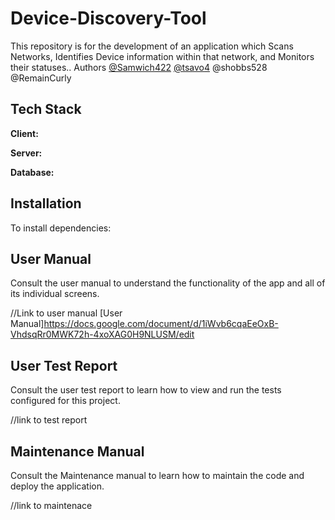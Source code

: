 # Device-Discovery-Tool
This repository is for the development of an application which Scans Networks, Identifies Device information within that network, and Monitors their statuses..
Authors
[@Samwich422](https://www.github.com/@Samwich422)
[@tsavo4](https://www.github.com/@tsavo4)
@shobbs528
@RemainCurly


## Tech Stack
**Client:**

**Server:** 

**Database:** 

## Installation
To install dependencies:


## User Manual
Consult the user manual to understand the functionality of the app and all of its individual screens.

//Link to user manual
[User Manual]https://docs.google.com/document/d/1iWvb6cqaEeOxB-VhdsqRr0MWK72h-4xoXAG0H9NLUSM/edit

## User Test Report
Consult the user test report to learn how to view and run the tests configured for this project.

//link to test report

## Maintenance Manual
Consult the Maintenance manual to learn how to maintain the code and deploy the application.

//link to maintenace
